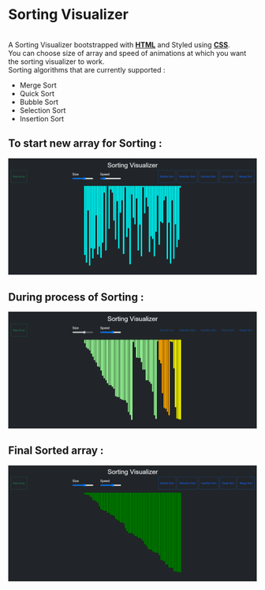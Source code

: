 # Sorting Visualizer
<br>
A Sorting Visualizer bootstrapped with <b><u>HTML</b></u> and Styled using <b><u>CSS</b></u></a>.<br>
You can choose size of array and speed of animations at which you want the sorting visualizer to work.<br>
Sorting algorithms that are currently supported :<br>
<ul><li>Merge Sort</li><li>Quick Sort</li><li>Bubble Sort</li><li>Selection Sort</li><li>Insertion Sort</li></ul>
<h2>To start new array for Sorting :</h2>
<img src="https://github.com/diwanshu2004/Sorting-Visualiser/blob/main/Sorting%20Visualiser/img/img1.png">
<h2>During process of Sorting :</h2>
<img src="https://github.com/diwanshu2004/Sorting-Visualiser/blob/main/Sorting%20Visualiser/img/img2.png">
<h2>Final Sorted array :</h2>
<img src="https://github.com/diwanshu2004/Sorting-Visualiser/blob/main/Sorting%20Visualiser/img/img3.png">
